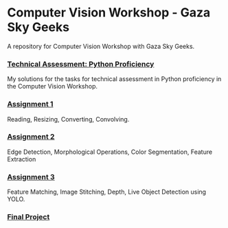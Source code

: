 # Computer Vision Workshop - Gaza Sky Geeks

A repository for Computer Vision Workshop with Gaza Sky Geeks.

### [Technical Assessment: Python Proficiency](python_assessment_tasks/)
My solutions for the tasks for technical assessment in Python proficiency in the Computer Vision Workshop.

### [Assignment 1](/assignments/Assignment1/)
Reading, Resizing, Converting, Convolving.

### [Assignment 2](/assignments/Assignment2/)
Edge Detection, Morphological Operations, Color Segmentation, Feature Extraction

### [Assignment 3](/assignments/Assignment3/)
Feature Matching, Image Stitching, Depth, Live Object Detection using YOLO.

### [Final Project](/final_project/)
